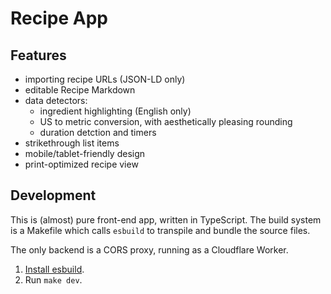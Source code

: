 # Recipe App

## Features

- importing recipe URLs (JSON-LD only)
- editable Recipe Markdown
- data detectors:
  - ingredient highlighting (English only)
  - US to metric conversion, with aesthetically pleasing rounding
  - duration detction and timers
- strikethrough list items
- mobile/tablet-friendly design
- print-optimized recipe view

## Development

This is (almost) pure front-end app, written in TypeScript. The build system is a Makefile which calls `esbuild` to transpile and bundle the source files.

The only backend is a CORS proxy, running as a Cloudflare Worker.

1. [Install esbuild](https://esbuild.github.io/getting-started/#install-esbuild).
2. Run `make dev`.
